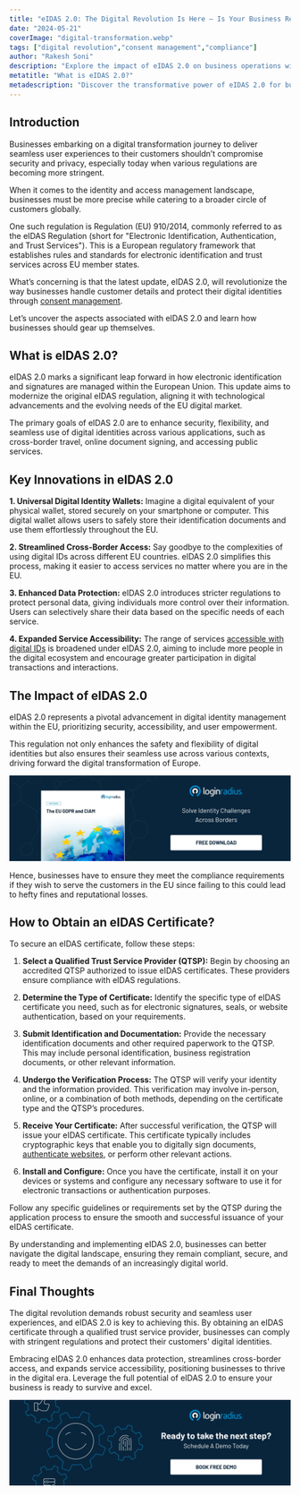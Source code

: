 ```yaml
---
title: "eIDAS 2.0: The Digital Revolution Is Here – Is Your Business Ready to Comply?"
date: "2024-05-21"
coverImage: "digital-transformation.webp"
tags: ["digital revolution","consent management","compliance"]
author: "Rakesh Soni"
description: "Explore the impact of eIDAS 2.0 on business operations within the EU. Learn how to leverage this regulatory update to enhance security, streamline cross-border access, and expand service accessibility for a successful digital transformation."
metatitle: "What is eIDAS 2.0?"
metadescription: "Discover the transformative power of eIDAS 2.0 for businesses in the EU. Streamline digital identities, enhance security, and ensure compliance. Learn more."
---
```

## Introduction 

Businesses embarking on a digital transformation journey to deliver seamless user experiences to their customers shouldn’t compromise security and privacy, especially today when various regulations are becoming more stringent. 

When it comes to the identity and access management landscape, businesses must be more precise while catering to a broader circle of customers globally. 

One such regulation is Regulation (EU) 910/2014, commonly referred to as the eIDAS Regulation (short for "Electronic Identification, Authentication, and Trust Services"). This is a European regulatory framework that establishes rules and standards for electronic identification and trust services across EU member states.

What’s concerning is that the latest update, eIDAS 2.0, will revolutionize the way businesses handle customer details and protect their digital identities through [consent management](https://www.loginradius.com/privacy-consent/).  

Let’s uncover the aspects associated with eIDAS 2.0 and learn how businesses should gear up themselves. 

## What is eIDAS 2.0?

eIDAS 2.0 marks a significant leap forward in how electronic identification and signatures are managed within the European Union. This update aims to modernize the original eIDAS regulation, aligning it with technological advancements and the evolving needs of the EU digital market. 

The primary goals of eIDAS 2.0 are to enhance security, flexibility, and seamless use of digital identities across various applications, such as cross-border travel, online document signing, and accessing public services.

## Key Innovations in eIDAS 2.0

**1. Universal Digital Identity Wallets:** Imagine a digital equivalent of your physical wallet, stored securely on your smartphone or computer. This digital wallet allows users to safely store their identification documents and use them effortlessly throughout the EU.

**2. Streamlined Cross-Border Access:** Say goodbye to the complexities of using digital IDs across different EU countries. eIDAS 2.0 simplifies this process, making it easier to access services no matter where you are in the EU.

**3. Enhanced Data Protection:** eIDAS 2.0 introduces stricter regulations to protect personal data, giving individuals more control over their information. Users can selectively share their data based on the specific needs of each service.

**4. Expanded Service Accessibility:** The range of services [accessible with digital IDs](https://www.loginradius.com/blog/identity/digital-identity-verification/) is broadened under eIDAS 2.0, aiming to include more people in the digital ecosystem and encourage greater participation in digital transactions and interactions.

## The Impact of eIDAS 2.0

eIDAS 2.0 represents a pivotal advancement in digital identity management within the EU, prioritizing security, accessibility, and user empowerment. 

This regulation not only enhances the safety and flexibility of digital identities but also ensures their seamless use across various contexts, driving forward the digital transformation of Europe.

[![WP-EU-GDPR](WP-EU-GDPR.webp)](https://www.loginradius.com/resource/eu-gdpr-and-ciam/)

Hence, businesses have to ensure they meet the compliance requirements if they wish to serve the customers in the EU since failing to this could lead to hefty fines and reputational losses. 

## How to Obtain an eIDAS Certificate?

To secure an eIDAS certificate, follow these steps:

1. **Select a Qualified Trust Service Provider (QTSP):** Begin by choosing an accredited QTSP authorized to issue eIDAS certificates. These providers ensure compliance with eIDAS regulations.

2. **Determine the Type of Certificate:** Identify the specific type of eIDAS certificate you need, such as for electronic signatures, seals, or website authentication, based on your requirements.

3. **Submit Identification and Documentation:** Provide the necessary identification documents and other required paperwork to the QTSP. This may include personal identification, business registration documents, or other relevant information.

4. **Undergo the Verification Process:** The QTSP will verify your identity and the information provided. This verification may involve in-person, online, or a combination of both methods, depending on the certificate type and the QTSP’s procedures.

5. **Receive Your Certificate:** After successful verification, the QTSP will issue your eIDAS certificate. This certificate typically includes cryptographic keys that enable you to digitally sign documents, [authenticate websites](https://www.loginradius.com/authentication/), or perform other relevant actions.

6. **Install and Configure:** Once you have the certificate, install it on your devices or systems and configure any necessary software to use it for electronic transactions or authentication purposes.

Follow any specific guidelines or requirements set by the QTSP during the application process to ensure the smooth and successful issuance of your eIDAS certificate.

By understanding and implementing eIDAS 2.0, businesses can better navigate the digital landscape, ensuring they remain compliant, secure, and ready to meet the demands of an increasingly digital world.

## Final Thoughts 

The digital revolution demands robust security and seamless user experiences, and eIDAS 2.0 is key to achieving this. By obtaining an eIDAS certificate through a qualified trust service provider, businesses can comply with stringent regulations and protect their customers' digital identities. 

Embracing eIDAS 2.0 enhances data protection, streamlines cross-border access, and expands service accessibility, positioning businesses to thrive in the digital era. Leverage the full potential of eIDAS 2.0 to ensure your business is ready to survive and excel.

[![book-a-free-demo-loginradius](../../assets/book-a-demo-loginradius.webp)](https://www.loginradius.com/contact-us?utm_source=blog&utm_medium=web&utm_campaign=eidas-2-0-digital-revolution-transformation)